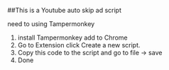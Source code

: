 ##This is a Youtube auto skip ad script 

need to using Tampermonkey
1. install Tampermonkey add to Chrome 
2. Go to Extension click Create a new script.
3. Copy this code to the script and go to file -> save
4. Done 
